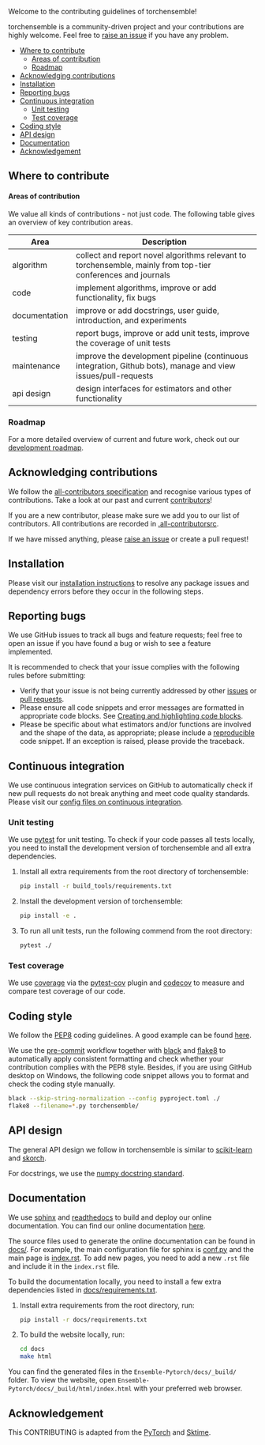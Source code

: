 Welcome to the contributing guidelines of torchensemble!

torchensemble is a community-driven project and your contributions are highly welcome. Feel free to [raise an issue](https://github.com/TorchEnsemble-Community/Ensemble-Pytorch/issues/new/choose) if you have any problem.

- [Where to contribute](#where-to-contribute)
    - [Areas of contribution](#areas-of-contribution)
  - [Roadmap](#roadmap)
- [Acknowledging contributions](#acknowledging-contributions)
- [Installation](#installation)
- [Reporting bugs](#reporting-bugs)
- [Continuous integration](#continuous-integration)
  - [Unit testing](#unit-testing)
  - [Test coverage](#test-coverage)
- [Coding style](#coding-style)
- [API design](#api-design)
- [Documentation](#documentation)
- [Acknowledgement](#acknowledgement)

Where to contribute
-------------------

#### Areas of contribution

We value all kinds of contributions - not just code. The following table gives an overview of key contribution areas.

| Area          | Description                                                                                                  |
|---------------|--------------------------------------------------------------------------------------------------------------|
| algorithm     | collect and report novel algorithms relevant to torchensemble, mainly from top-tier conferences and journals |
| code          | implement algorithms, improve or add functionality, fix bugs                                                 |
| documentation | improve or add docstrings, user guide, introduction, and experiments                                         |
| testing       | report bugs, improve or add unit tests, improve the coverage of unit tests                                   |
| maintenance   | improve the development pipeline (continuous integration, Github bots), manage and view issues/pull-requests |
| api design    | design interfaces for estimators and other functionality                                                     |

### Roadmap

For a more detailed overview of current and future work, check out our [development roadmap](https://ensemble-pytorch.readthedocs.io/en/stable/roadmap.html).

Acknowledging contributions
---------------------------

We follow the [all-contributors specification](https://allcontributors.org) and recognise various types of contributions. Take a look at our past and current [contributors](https://github.com/TorchEnsemble-Community/Ensemble-Pytorch/blob/master/CONTRIBUTORS.md)!

If you are a new contributor, please make sure we add you to our list of contributors. All contributions are recorded in [.all-contributorsrc](https://github.com/TorchEnsemble-Community/Ensemble-Pytorch/blob/master/.all-contributorsrc).

If we have missed anything, please [raise an issue](https://github.com/TorchEnsemble-Community/Ensemble-Pytorch/issues/new/choose) or create a pull request!

Installation
------------

Please visit our [installation instructions](https://ensemble-pytorch.readthedocs.io/en/stable/quick_start.html#installation) to resolve any package issues and dependency errors before they occur in the following steps.

Reporting bugs
--------------

We use GitHub issues to track all bugs and feature requests; feel free to open an issue if you have found a bug or wish to see a feature implemented.

It is recommended to check that your issue complies with the following rules before submitting:

- Verify that your issue is not being currently addressed by other [issues](https://github.com/TorchEnsemble-Community/Ensemble-Pytorch/issues) or [pull requests](https://github.com/TorchEnsemble-Community/Ensemble-Pytorch/pulls).
- Please ensure all code snippets and error messages are formatted in appropriate code blocks. See [Creating and highlighting code blocks](https://help.github.com/articles/creating-and-highlighting-code-blocks).
- Please be specific about what estimators and/or functions are involved and the shape of the data, as appropriate; please include a [reproducible](https://stackoverflow.com/help/mcve) code snippet. If an exception is raised, please provide the traceback.

Continuous integration
----------------------

We use continuous integration services on GitHub to automatically check if new pull requests do not break anything and meet code quality standards. Please visit our [config files on continuous integration](https://github.com/TorchEnsemble-Community/Ensemble-Pytorch/tree/master/.github/workflows).

### Unit testing

We use [pytest](https://docs.pytest.org/en/latest/) for unit testing. To check if your code passes all tests locally, you need to install the development version of torchensemble and all extra dependencies.

1. Install all extra requirements from the root directory of torchensemble:

    ```bash
    pip install -r build_tools/requirements.txt
    ```

2. Install the development version of torchensemble:

    ```bash
    pip install -e .
    ```

3. To run all unit tests, run the following commend from the root directory:

    ```bash
    pytest ./
    ```

### Test coverage

We use [coverage](https://coverage.readthedocs.io/en/coverage-5.3/) via the [pytest-cov](https://github.com/pytest-dev/pytest-cov) plugin and [codecov](https://codecov.io) to measure and compare test coverage of our code.

Coding style
------------

We follow the [PEP8](https://www.python.org/dev/peps/pep-0008/) coding guidelines. A good example can be found [here](https://gist.github.com/nateGeorge/5455d2c57fb33c1ae04706f2dc4fee01).

We use the [pre-commit](#Code-quality-checks) workflow together with [black](https://black.readthedocs.io/en/stable/) and [flake8](https://flake8.pycqa.org/en/latest/) to automatically apply consistent formatting and check whether your contribution complies with the PEP8 style. Besides, if you are using GitHub desktop on Windows, the following code snippet allows you to format and check the coding style manually.

``` bash
black --skip-string-normalization --config pyproject.toml ./
flake8 --filename=*.py torchensemble/
```

API design
----------

The general API design we follow in torchensemble is similar to [scikit-learn](https://scikit-learn.org/) and [skorch](https://skorch.readthedocs.io/en/latest/?badge=latest).

For docstrings, we use the [numpy docstring standard](https://numpydoc.readthedocs.io/en/latest/format.html\#docstring-standard).

Documentation
-------------

We use [sphinx](https://www.sphinx-doc.org/en/master/) and [readthedocs](https://readthedocs.org/projects/ensemble-pytorch/) to build and deploy our online documentation. You can find our online documentation [here](https://ensemble-pytorch.readthedocs.io).

The source files used to generate the online documentation can be found in [docs/](https://github.com/TorchEnsemble-Community/Ensemble-Pytorch/tree/master/docs). For example, the main configuration file for sphinx is [conf.py](https://github.com/TorchEnsemble-Community/Ensemble-Pytorch/blob/master/docs/conf.py) and the main page is [index.rst](https://github.com/TorchEnsemble-Community/Ensemble-Pytorch/blob/master/docs/index.rst). To add new pages, you need to add a new `.rst` file and include it in the `index.rst` file.

To build the documentation locally, you need to install a few extra dependencies listed in [docs/requirements.txt](https://github.com/TorchEnsemble-Community/Ensemble-Pytorch/blob/master/docs/requirements.txt).

1. Install extra requirements from the root directory, run:

    ```bash
    pip install -r docs/requirements.txt
    ```

2. To build the website locally, run:

    ```bash
    cd docs
    make html
    ```

You can find the generated files in the `Ensemble-Pytorch/docs/_build/` folder. To view the website, open `Ensemble-Pytorch/docs/_build/html/index.html` with your preferred web browser.

Acknowledgement
---------------

This CONTRIBUTING is adapted from the [PyTorch](https://github.com/pytorch/pytorch/blob/master/CONTRIBUTING.md) and [Sktime](https://github.com/alan-turing-institute/sktime/blob/main/CONTRIBUTING.md).